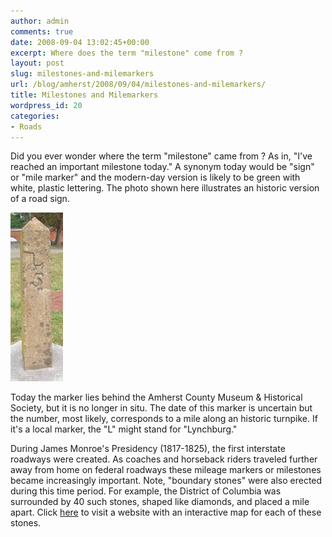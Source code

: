 ```yaml
---
author: admin
comments: true
date: 2008-09-04 13:02:45+00:00
excerpt: Where does the term "milestone" come from ?
layout: post
slug: milestones-and-milemarkers
url: /blog/amherst/2008/09/04/milestones-and-milemarkers/
title: Milestones and Milemarkers
wordpress_id: 20
categories:
- Roads
---
```


Did you ever wonder where the term "milestone" came from ? As in, "I've reached an important milestone today." A synonym today would be "sign" or "mile marker" and the modern-day version is likely to be green with white, plastic lettering. The photo shown here illustrates an historic version of a road sign. 

![](/wp-content/uploads/2008/09/milemarker_l52.jpg)

Today the marker lies behind the Amherst County Museum & Historical Society, but it is no longer in situ. The date of this marker is uncertain but the number, most likely, corresponds to a mile along an historic turnpike. If it's a local marker, the "L" might stand for "Lynchburg."

During James Monroe's Presidency (1817-1825), the first interstate roadways were created. As coaches and horseback riders traveled further away from home on federal roadways these mileage markers or milestones became increasingly important. Note, "boundary stones" were also erected during this time period. For example, the District of Columbia was surrounded by 40 such stones, shaped like diamonds, and placed a mile apart. Click [here](http://www.boundarystones.org/) to visit a website with an interactive map for each of these stones.
